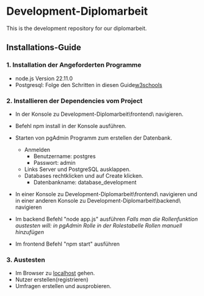 # Development-Diplomarbeit
This is the development repository for our diplomarbeit.

## Installations-Guide
### 1. Installation der Angeforderten Programme
* node.js Version 22.11.0
* Postgresql: Folge den Schritten in diesen Guide[w3schools](https://www.w3schools.com/postgresql/postgresql_install.php) 

### 2. Installieren der Dependencies vom Project
* In der Konsole zu Development-Diplomarbeit\frontend\ navigieren.
* Befehl npm install in der Konsole ausführen.
* Starten von pgAdmin Programm zum erstellen der Datenbank.
    * Anmelden
        * Benutzername: postgres
        * Passwort: admin
    * Links Server und PostgreSQL ausklappen.
    * Databases rechtklicken und auf Create klicken.
        * Datenbankname: database_development

* In einer Konsole zu Development-Diplomarbeit\frontend\ navigieren
  und in einer anderen Konsole zu Development-Diplomarbeit\backend\ navigieren
* Im backend Befehl "node app.js" ausführen
*Falls man die Rollenfunktion austesten will:*
  *in pgAdmin Rolle in der Rolestabelle Rollen manuell hinzufügen*

* Im frontend Befehl "npm start" ausführen

### 3. Austesten
* Im Browser zu [localhost](http://localhost:3000/) gehen.
* Nutzer erstellen(registrieren)
* Umfragen erstellen und ausprobieren.


